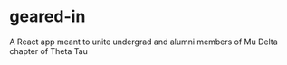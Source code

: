 # geared-in
A React app meant to unite undergrad and alumni members of Mu Delta chapter of Theta Tau
